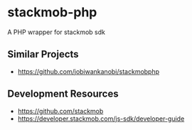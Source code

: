 stackmob-php
============

A PHP wrapper for stackmob sdk

Similar Projects
----------------

* https://github.com/jobiwankanobi/stackmobphp

Development Resources
---------------------

* https://github.com/stackmob
* https://developer.stackmob.com/js-sdk/developer-guide
